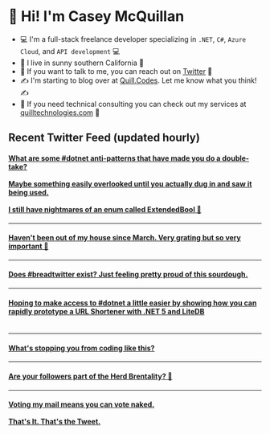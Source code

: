 # 👋 Hi! I'm Casey McQuillan

- 💻 I'm a full-stack freelance developer specializing in `.NET`, `C#`, `Azure Cloud`, and `API development` 💻
- 🌴 I live in sunny southern California 🌴
- 📲 If you want to talk to me, you can reach out on [Twitter](https://twitter.com/QuillCodes) 📲
- ✍ I'm starting to blog over at [Quill.Codes](https://quill.codes/). Let me know what you think! ✍
- 🦾 If you need technical consulting you can check out my services at [quilltechnologies.com](https://quilltechnologies.com/) 🦿


## Recent Twitter Feed (updated hourly)

<!-- BEGIN TWEETS -->
#### [What are some #dotnet anti-patterns that have made you do a double-take? <br /><br />Maybe something easily overlooked until you actually dug in and saw it being used.<br /><br />I still have nightmares of an enum called ExtendedBool 😬](https://twitter.com/QuillCodes/status/1309687078754476033)

---


#### [Haven't been out of my house since March. Very grating but so very important 😬 ](https://twitter.com/QuillCodes/status/1309575657781780480)

---


#### [Does #breadtwitter exist? Just feeling pretty proud of this sourdough.](https://twitter.com/QuillCodes/status/1309193942034857986)

---


#### [Hoping to make access to #dotnet a little easier by showing how you can rapidly prototype a URL Shortener with .NET 5 and LiteDB<br /><br />](https://twitter.com/QuillCodes/status/1309166400351735808)

---


#### [What's stopping you from coding like this?](https://twitter.com/QuillCodes/status/1306830169013805056)

---


#### [Are your followers part of the Herd Brentality? 🤔](https://twitter.com/QuillCodes/status/1306095434822115328)

---


#### [Voting my mail means you can vote naked. <br /><br />That's It. That's the Tweet.](https://twitter.com/QuillCodes/status/1303875844192874496)
<!-- END TWEETS -->

<!--
**cmcquillan/cmcquillan** is a ✨ _special_ ✨ repository because its `README.md` (this file) appears on your GitHub profile.

Here are some ideas to get you started:

- 🔭 I’m currently working on ...
- 🌱 I’m currently learning ...
- 👯 I’m looking to collaborate on ...
- 🤔 I’m looking for help with ...
- 💬 Ask me about ...
- 📫 How to reach me: ...
- 😄 Pronouns: ...
- ⚡ Fun fact: ...
-->
